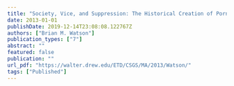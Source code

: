 ```yaml
---
title: "Society, Vice, and Suppression: The Historical Creation of Pornography in England, 1750-1850"
date: 2013-01-01
publishDate: 2019-12-14T23:08:08.122767Z
authors: ["Brian M. Watson"]
publication_types: ["7"]
abstract: ""
featured: false
publication: ""
url_pdf: "https://walter.drew.edu/ETD/CSGS/MA/2013/Watson/"
tags: ["Published"]
---
```


